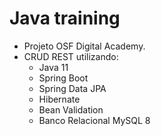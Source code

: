 # Java training

- Projeto OSF Digital Academy.
- CRUD REST utilizando:
  - Java 11
  - Spring Boot
  - Spring Data JPA
  - Hibernate
  - Bean Validation 
  - Banco Relacional MySQL 8

